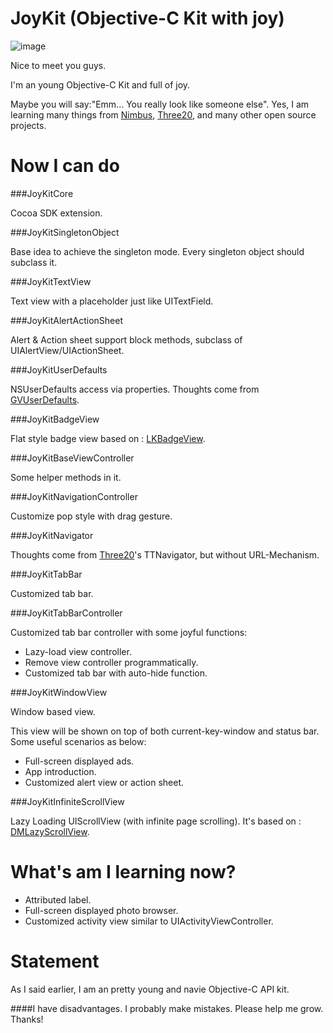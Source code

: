 JoyKit (Objective-C Kit with joy)
======
![image](http://c.hiphotos.bdimg.com/album/w%3D2048/sign=e93bd29cf31fbe091c5ec4145f580e33/64380cd7912397dd33b475ee5882b2b7d1a2870f.jpg)

Nice to meet you guys. 

I'm an young Objective-C Kit and full of joy. 

Maybe you will say:"Emm... You really look like someone else". Yes, I am learning many things from [Nimbus](http://nimbuskit.info), [Three20](https://github.com/facebook/three20), and many other open source projects.

Now I can do
======

###JoyKitCore

Cocoa SDK extension.


###JoyKitSingletonObject

Base idea to achieve the singleton mode. Every singleton object should subclass it.


###JoyKitTextView

Text view with a placeholder just like UITextField.


###JoyKitAlertActionSheet

Alert & Action sheet support block methods, subclass of UIAlertView/UIActionSheet.


###JoyKitUserDefaults

NSUserDefaults access via properties. Thoughts come from [GVUserDefaults](https://github.com/gangverk/GVUserDefaults).

###JoyKitBadgeView

Flat style badge view based on : [LKBadgeView](https://github.com/lakesoft/LKbadgeView).


###JoyKitBaseViewController

Some helper methods in it.


###JoyKitNavigationController

Customize pop style with drag gesture.


###JoyKitNavigator

Thoughts come from [Three20](https://github.com/facebook/three20)'s TTNavigator, but without URL-Mechanism.


###JoyKitTabBar

Customized tab bar.


###JoyKitTabBarController

Customized tab bar controller with some joyful functions:

*  Lazy-load view controller.
*  Remove view controller programmatically.
*  Customized tab bar with auto-hide function.


###JoyKitWindowView

Window based view.

This view will be shown on top of both current-key-window and status bar. Some useful scenarios as below:

*  Full-screen displayed ads.
*  App introduction.
*  Customized alert view or action sheet.


###JoyKitInfiniteScrollView

Lazy Loading UIScrollView (with infinite page scrolling). It's based on : [DMLazyScrollView](https://github.com/malcommac/DMLazyScrollView).




What's am I learning now?
======

*  Attributed label.
*  Full-screen displayed photo browser.
*  Customized activity view similar to UIActivityViewController.



Statement
======

As I said earlier, I am an pretty young and navie Objective-C API kit. 

####I have disadvantages. I probably make mistakes. Please help me grow. Thanks!
